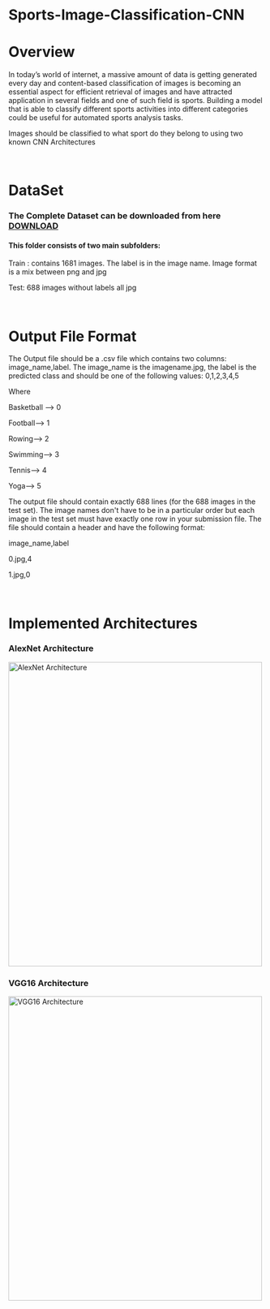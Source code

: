 # Sports-Image-Classification-CNN
<h1>Overview</h1>
<p>In today’s world of internet, a massive amount of data is getting generated every day and content-based classification of images is becoming an essential aspect for efficient retrieval of images and have attracted application in several fields and one of such field is sports. Building a model that is able to classify different sports activities into different categories could be useful for automated sports analysis tasks.</p>
<p>Images should be classified to what sport do they belong to using two known CNN Architectures</p>
<br>
<h1>DataSet</h1>
<h3>The Complete Dataset can be downloaded from here <a href="https://drive.google.com/file/d/1s07aL-7nvhO8ESJy_uTCZJMF5lw5LAGK/view" target="_blank">DOWNLOAD</a></h3>
<h4>This folder consists of two main subfolders:</h4>
<p>Train : contains 1681 images. The label is in the image name. Image format is a mix between png and jpg</p>
<p>Test: 688 images without labels all jpg</p>
<br>
<h1>Output File Format</h1>
<p>The Output file should be a .csv file which contains two columns: image_name,label. The image_name is the imagename.jpg, the label is the predicted class and should be one of the following values: 0,1,2,3,4,5</p>
<p>Where</p>
<p>Basketball --> 0</p>
<p>Football--> 1</p>
<p>Rowing--> 2</p>
<p>Swimming--> 3</p>
<p>Tennis--> 4</p>
<p>Yoga--> 5</p>

<p>The output file should contain exactly 688 lines (for the 688 images in the test set). The image names don't have to be in a particular order but each image in the test set must have exactly one row in your submission file. The file should contain a header and have the following format:</p>
<p>image_name,label</p>
<p>0.jpg,4</p>
<p>1.jpg,0</p>
<br>
<h1>Implemented Architectures</h1>
<h3>AlexNet Architecture</h3>
<img src="alexnet.png" alt="AlexNet Architecture" width="500" height="600">
<br>
<h3>VGG16 Architecture</h3>
<img src="https://datagen.tech/wp-content/uploads/2022/11/image2-1.png" alt="VGG16 Architecture" width="500" height="600">
